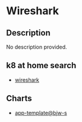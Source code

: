# Wireshark

## Description

No description provided.

## k8 at home search

- [wireshark](https://nanne.dev/k8s-at-home-search/#/wireshark)

## Charts

- [app-template@bjw-s](https://bjw-s.github.io/helm-charts/)
